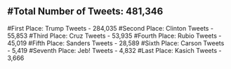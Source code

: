 #Total Number of Tweets: 481,346 
---
#First Place: Trump Tweets - 284,035
#Second Place: Clinton Tweets - 55,853
#Third Place: Cruz Tweets - 53,935
#Fourth Place: Rubio Tweets - 45,019
#Fifth Place: Sanders Tweets - 28,589
#Sixth Place: Carson Tweets - 5,419
#Seventh Place: Jeb! Tweets - 4,832
#Last Place: Kasich Tweets - 3,666
